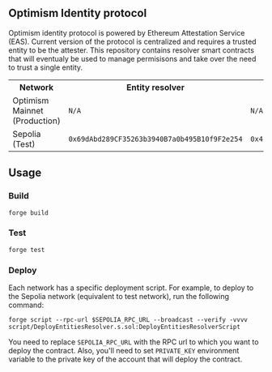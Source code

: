 ## Optimism Identity protocol

Optimism identity protocol is powered by Ethereum Attestation Service (EAS). Current version of the protocol is centralized and requires a trusted entity to be the attester. This repository contains resolver smart contracts that will eventualy be used to manage permisisons and take over the need to trust a single entity.

<table>
<tr>
<th>Network</th>
<th>Entity resolver</th>
<th>Entity schema</th>
<th>Organization Metadata resolver</th>
<th>Organization Metadata schema</th>
</tr>
<tr>
<td>Optimism Mainnet (Production)</td>
<td><code>N/A</code></td>
<td><code>N/A</code></td>
<td><code>N/A</code></td>
<td><code>N/A</code></td>
</tr>
<tr>
<td>Sepolia (Test)</td>
<td><code>0x69dAbd289CF35263b3940B7a0b495B10f9F2e254</code></td>
<td><code>0x4222d050383fadf18ce0ccd8f37a569a655c05e07d6bdc638c1472da01842ef8</code></td>
<td><code>0xf9F9CF7021bA416F7D65D07b484Bd71396cBfDd8</code></td>
<td><code>0x9039564787fb32c75c224c977ba9f4c4af53fa0a6e917cb6c0eb6f4a6eaf2055</code></td>

</tr>
</table>

## Usage

### Build

```shell
forge build
```

### Test

```shell
forge test
```

### Deploy

Each network has a specific deployment script. For example, to deploy to the Sepolia network (equivalent to test network), run the following command:

```shell
forge script --rpc-url $SEPOLIA_RPC_URL --broadcast --verify -vvvv script/DeployEntitiesResolver.s.sol:DeployEntitiesResolverScript
```

You need to replace `SEPOLIA_RPC_URL` with the RPC url to which you want to deploy the contract.
Also, you'll need to set `PRIVATE_KEY` environment variable to the private key of the account that will deploy the contract.
